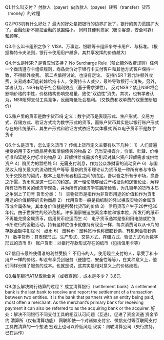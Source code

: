 Q1.什么叫支付？
付款人（payer）向收款人（payee）转移（transfer）货币（money）的过程

Q2.POS机有什么好处？
最大的好处是把银行的边界扩张了，银行的势力范围扩大了。金融创新不能把金融的范围缩小。
同时其便利商家（吸引客源，安全可靠）和顾客。

Q3.什么叫卡组织之争？
VISA、万事达、银联等卡组织争夺卡用户、与标准。（根据梅特卡夫法则，银行卡使用用户越多，其共享发挥的价值越大）

Q4.什么是NSR？是否应当支持？
No Surcharge Rule（禁止额外收费规则）任何一个商场遵守卡组织规则，商品卖价对于银行卡支付客户和其他方式客户保持一致，不得额外收费。
第二点值得讨论，也没有定论。
支持NSR？若允许额外收费，交易成本可能转嫁给持卡人，使得持卡人减少，最终导致银行卡消失。另外，学者认为，NSR有助于社会福利效应（基于需求弹性）。
反对NSR？禁止NSR将会影响价格的中性，价格结构影响交易量，致使“双边性”消失。其次，也有学者认为，NSR阻碍支付工具竞争，反而降低社会福利。（交换费和收单费的双重垄断加价）

Q5.账户里的货币是数字货币吗
定义：数字货币是表现形式、生产形式、交易方式、存储方式、验证方式均为数字形式的货币，而账户货币其实是以银行账户形式存在的传统纸币，其生产形式和验证方式依旧为实体模式
所以电子货币不是数字货币

Q6.什么是货币，怎么定义货币？
传统上货币定义主要有以下几种：
1）人们普遍接受的用于支付商品劳务和清偿债务的物品
2）充当交换媒介，价值、贮藏、价格标准和延期支付标准的物品
3）超额供给或需求会引起对其它资产超额需求或供给资产
4）购买力的暂栖处
5）无需支付利息，作为公众净财富的流动资产
6）与国民收入相关最大的流动性资产等等
最新的货币理论认为货币是一种所有者与市场关于交换权的契约，根本上是所有者相互之间的约定。吾以吾之所有予市场，换吾之所需，货币就是这一过程的约定。这一理论能够经受严格证伪和逻辑论证，解释所有货币有关的经济学现象，并为所有的经济学实践所检验，为几百年的货币本质之争划上了句号
货币分类：
1）	实物货币是指作为非货币用途的价值和作为货币用途的价值相等的实物商品
2）	代用货币一般是指纸制的凭以换取实物的金属货币或金属条块，其本身价值就是所替代货币的价值
3）	信用货币产生于20世纪30年代，由于世界性的经济危机，许多国家被迫脱离金本位和银本位，所发行的纸币不再能兑换金属货币，信用货币应运而生
4）	电子货币通常是指利用电脑或贮值卡所进行的金融活动。持有这种贮值卡就像持有现金一样，每次消费可以从卡片的存款金额中扣除
5）	纸币
6）	塑料币：塑料货币也称塑胶钞票、有机聚合物钞票
7）	数字货币：其表现形式、生产形式、交易方式、存储方式、验证方式均为数字形式的货币
8）	账户货币：以银行存款形式存在的纸币（包括信用卡等）

Q7.信用卡最终使得谁的利益受损？
不用卡的人。使用现金支付的人，承受了和卡用户一样的价格，却没有享受到服务（便捷性、安全性等等），在某种意义上，他们同样分摊了服务的成本。也就是说，这其实是相对意义上的价格歧视。

Q8.每笔银行ATM取款业务（或者查询），成本是多少？
3.6元

Q9.怎么解决跨行结算的过程？
成立清算银行（settlement bank）A settlement bank is the last bank to receive and report the settlement of a transaction between two entities. It is the bank that partners with an entity being paid, most often a merchant. As the merchant’s primary bank for receiving payment it can also be referred to as the acquiring bank or the acquirer.
好处：解决不同银行不同支付工具的相互认可问题（互通），促进了资金流通
           资金节约
清算所（仅有清算功能）
网联即使一个对诸如支付宝、微信支付等互联网支付工具做清算的一个想法
宏观上也可以降低风险
现实：网联清算公司（央行扶持，已在运作）